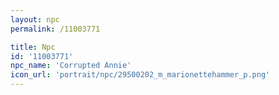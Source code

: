 ```yaml
---
layout: npc
permalink: /11003771

title: Npc
id: '11003771'
npc_name: 'Corrupted Annie'
icon_url: 'portrait/npc/29500202_m_marionettehammer_p.png'
---
```

